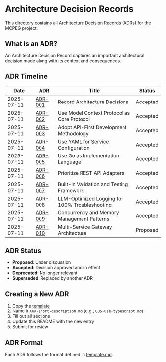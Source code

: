# Architecture Decision Records

This directory contains all Architecture Decision Records (ADRs) for the MCPEG project.

## What is an ADR?

An Architecture Decision Record captures an important architectural decision made along with its context and consequences.

## ADR Timeline

| Date | ADR | Title | Status |
|------|-----|-------|--------|
| 2025-07-11 | [ADR-001](001-record-architecture-decisions.md) | Record Architecture Decisions | Accepted |
| 2025-07-11 | [ADR-002](002-use-mcp-protocol.md) | Use Model Context Protocol as Core Protocol | Accepted |
| 2025-07-11 | [ADR-003](003-api-first-development.md) | Adopt API-First Development Methodology | Accepted |
| 2025-07-11 | [ADR-004](004-yaml-configuration.md) | Use YAML for Service Configuration | Accepted |
| 2025-07-11 | [ADR-005](005-use-go-language.md) | Use Go as Implementation Language | Accepted |
| 2025-07-11 | [ADR-006](006-prioritize-rest-adapters.md) | Prioritize REST API Adapters | Accepted |
| 2025-07-11 | [ADR-007](007-built-in-validation-framework.md) | Built-in Validation and Testing Framework | Accepted |
| 2025-07-11 | [ADR-008](008-llm-optimized-logging.md) | LLM-Optimized Logging for 100% Troubleshooting | Accepted |
| 2025-07-11 | [ADR-009](009-concurrency-and-memory-management.md) | Concurrency and Memory Management Patterns | Accepted |
| 2025-07-11 | [ADR-010](010-multi-service-gateway.md) | Multi-Service Gateway Architecture | Proposed |

## ADR Status

- **Proposed**: Under discussion
- **Accepted**: Decision approved and in effect
- **Deprecated**: No longer relevant
- **Superseded**: Replaced by another ADR

## Creating a New ADR

1. Copy the [template](template.md)
2. Name it `XXX-short-description.md` (e.g., `005-use-typescript.md`)
3. Fill out all sections
4. Update this README with the new entry
5. Submit for review

## ADR Format

Each ADR follows the format defined in [template.md](template.md).